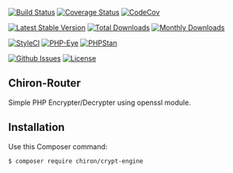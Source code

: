 [![Build Status](https://travis-ci.org/ncou/CryptEngine.svg?branch=master)](https://travis-ci.org/ncou/CryptEngine)
[![Coverage Status](https://coveralls.io/repos/github/ncou/CryptEngine/badge.svg?branch=master)](https://coveralls.io/github/ncou/CryptEngine?branch=master)
[![CodeCov](https://codecov.io/gh/ncou/CryptEngine/branch/master/graph/badge.svg)](https://codecov.io/gh/ncou/CryptEngine)

[![Latest Stable Version](https://poser.pugx.org/chiron/crypt-engine/v/stable.png)](https://packagist.org/packages/chiron/crypt-engine)
[![Total Downloads](https://img.shields.io/packagist/dt/chiron/crypt-engine.svg?style=flat-square)](https://packagist.org/packages/chiron/crypt-engine/stats)
[![Monthly Downloads](https://img.shields.io/packagist/dm/chiron/crypt-engine.svg?style=flat-square)](https://packagist.org/packages/chiron/crypt-engine/stats)

[![StyleCI](https://styleci.io/repos/136809631/shield?style=flat)](https://styleci.io/repos/136809631)
[![PHP-Eye](https://php-eye.com/badge/chiron/crypt-engine/tested.svg?style=flat)](https://php-eye.com/package/chiron/crypt-engine)
[![PHPStan](https://img.shields.io/badge/PHPStan-enabled-brightgreen.svg?style=flat)](https://github.com/phpstan/phpstan)

[![Github Issues](http://githubbadges.herokuapp.com/ncou/CryptEngine/issues.svg?style=flat-square)](https://github.com/ncou/CryptEngine/issues)
[![License](http://img.shields.io/:license-mit-blue.svg?style=flat-square)](http://doge.mit-license.org)


Chiron-Router
---------------

Simple PHP Encrypter/Decrypter using openssl module.


Installation
------------

Use this Composer command:

    $ composer require chiron/crypt-engine
